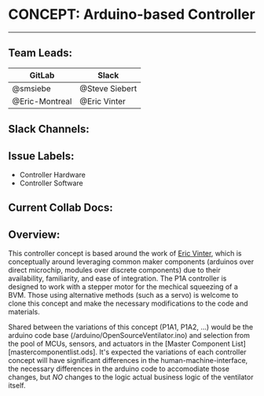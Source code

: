 # CONCEPT: Arduino-based Controller
---
## Team Leads:
|GitLab|Slack|
|---|---|
|@smsiebe|@Steve Siebert|
|@Eric-Montreal|@Eric Vinter|

## Slack Channels:
## Issue Labels:
- Controller Hardware
- Controller Software

## Current Collab Docs:

## Overview:
This controller concept is based around the work of [Eric Vinter](https://github.com/ermtl/Open-Source-Ventilator), which is conceptually around leveraging common maker components (arduinos over direct microchip, modules over discrete components) due to their availability, familiarity, and ease of integration. The P1A controller is designed to work with a stepper motor for the mechical squeezing of a BVM.  Those using alternative methods (such as a servo) is welcome to clone this concept and make the necessary modifications to the code and materials.

Shared between the variations of this concept (P1A1, P1A2, ...) would be the arduino code base (/arduino/OpenSourceVentilator.ino) and selection from the pool of MCUs, sensors, and actuators in the [Master Component List][mastercomponentlist.ods].  It's expected the variations of each controller concept will have significant differences in the human-machine-interface, the necessary differences in the arduino code to accomodiate those changes, but *NO* changes to the logic actual business logic of the ventilator itself.
